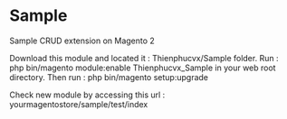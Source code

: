 # Sample
Sample CRUD extension on Magento 2

Download this module and located it : Thienphucvx/Sample folder.
Run : php bin/magento module:enable Thienphucvx_Sample in your web root directory.
Then run : php bin/magento setup:upgrade

Check new module by accessing this url : yourmagentostore/sample/test/index




